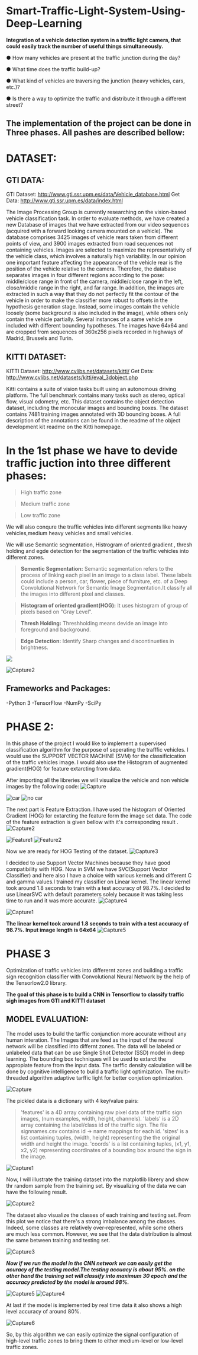 # Smart-Traffic-Light-System-Using-Deep-Learning

**Integration of a vehicle detection system in a traffic light camera, that could easily track the number of useful things simultaneously.**

● How many vehicles are present at the traffic junction during the day? 

● What time does the traffic build-up? 

● What kind of vehicles are traversing the junction (heavy vehicles, cars, etc.)?

● Is there a way to optimize the traffic and distribute it through a different street?


## The implementation of the project can be done in Three phases. All pashes are described bellow:

# DATASET: 

## GTI DATA:

GTI Dataset: http://www.gti.ssr.upm.es/data/Vehicle_database.html
Get Data: http://www.gti.ssr.upm.es/data/index.html

The Image Processing Group is currently researching on the vision-based vehicle classification task. In order to evaluate methods, we have created a new Database of images that we have extracted from our video sequences (acquired with a forward looking camera mounted on a vehicle). The database comprises 3425 images of vehicle rears taken from different points of view, and 3900 images extracted from road sequences not containing vehicles. Images are selected to maximize the representativity of the vehicle class, which involves a naturally high variability. In our opinion one important feature affecting the appearance of the vehicle rear is the position of the vehicle relative to the camera. Therefore, the database separates images in four different regions according to the pose: middle/close range in front of the camera, middle/close range in the left, close/middle range in the right, and far range. In addition, the images are extracted in such a way that they do not perfectly fit the contour of the vehicle in order to make the classifier more robust to offsets in the hypothesis generation stage. Instead, some images contain the vehicle loosely (some background is also included in the image), while others only contain the vehicle partially. Several instances of a same vehicle are included with different bounding hypotheses. The images have 64x64 and are cropped from sequences of 360x256 pixels recorded in highways of Madrid, Brussels and Turin.

## KITTI DATASET: 

KITTI Dataset: http://www.cvlibs.net/datasets/kitti/
Get Data: http://www.cvlibs.net/datasets/kitti/eval_3dobject.php

Kitti contains a suite of vision tasks built using an autonomous driving platform. The full benchmark contains many tasks such as stereo, optical flow, visual odometry, etc. This dataset contains the object detection dataset, including the monocular images and bounding boxes. The dataset contains 7481 training images annotated with 3D bounding boxes. A full description of the annotations can be found in the readme of the object development kit readme on the Kitti homepage.



# In the 1st phase we have to devide traffic juction into three different phases:

> High traffic zone

> Medium traffic zone

> Low traffic zone 

We will also conqure the traffic vehicles into different segments like heavy vehicles,medium heavy vehicles and small vehicles. 

We will use Semantic segmentation, Histrogram of oriented gradient , thresh holding and egde detection for the segmentation of the traffic vehicles into different zones. 

>**Sementic Segmentation:** Semantic segmentation refers to the process of linking each pixel in an image to a class label. These labels could include a person, car, flower, piece of furniture, etc.  of a Deep Convolutional Network for Semantic Image Segmentation.It classify all the images into different pixel and classes. 

> **Histogram of oriented gradient(HOG):** It uses histogram of group of pixels based on "Gray Level". 

> **Thresh Holding:** Threshholding means devide an image into foreground and background. 

> **Edge Detection:** Identify Sharp changes and discontinueties in brightness. 

![](Trafic%20Segmentation/Capture2.png)

![Capture2](https://user-images.githubusercontent.com/49672241/96851652-e0317980-1475-11eb-863b-a572231595d7.png)



## Frameworks and Packages:

-Python 3
-TensorFlow
-NumPy
-SciPy



# PHASE 2: 

In this phase of the project I would like to implement a supervised classification algorithm for the purpose of seperating the trafffic vehicles. I would use the SUPPORT VECTOR MACHINE (SVM) for the classificication of the traffic vehicles image. I would also use the Histogram of augmented gradient(HOG) for feature extarcting from data.

After importing all the libreries we will visualize the vehicle and non vehicle images by the following code:
![Capture](https://user-images.githubusercontent.com/49672241/96862156-ba5ea180-1482-11eb-80b1-7aa8265a62b5.PNG)


![car](https://user-images.githubusercontent.com/49672241/96862339-f5f96b80-1482-11eb-8140-1a0d4fe50ca6.png)
![no car](https://user-images.githubusercontent.com/49672241/96862508-30fb9f00-1483-11eb-98c3-d800e26daaf4.png)





The next part is Feature Extraction. I have used the histogram of Oriented Gradient (HOG) for extarcting the  feature form the image set data. The code of the feature extraction is given bellow with it's corresponding result .
![Capture2](https://user-images.githubusercontent.com/49672241/96863231-2c83b600-1484-11eb-97b0-fb860c4d7fee.PNG)

![Feature1](https://user-images.githubusercontent.com/49672241/96863418-78cef600-1484-11eb-8243-d6ae55e9793e.png)
![Feature2](https://user-images.githubusercontent.com/49672241/96863441-7ff60400-1484-11eb-9439-15da989cfe47.png)

Now we are ready for HOG Testing of the dataset.
![Capture3](https://user-images.githubusercontent.com/49672241/96863650-d105f800-1484-11eb-9548-3ab5522aa0e7.PNG)


I decided to use Support Vector Machines because they have good compatibility with HOG. Now in SVM we have SVC(Support Vector Classifier) and here also I have a choice with various kernels and different C and gamma values.I trained my classifier on Linear kernel. The linear kernel took around 1.8 seconds to train with a test accuracy of 98.7%. I decided to use LinearSVC with default parameters solely because it was taking less time to run and it was more accurate.
![Capture4](https://user-images.githubusercontent.com/49672241/96863876-2b9f5400-1485-11eb-942f-7bf154870359.PNG)


![Capture1](https://user-images.githubusercontent.com/49672241/96866954-b2563000-1489-11eb-9ba9-beb8f1015a79.png)



**The linear kernel took around 1.8 seconds to train with a test accuracy of 98.7%. Input image length is 64x64**
![Capture5](https://user-images.githubusercontent.com/49672241/96864147-9b154380-1485-11eb-9ad1-5f7e33e1c002.PNG)




# PHASE 3 

Optimization of traffic vehicles into differernt zones and building a traffic sign recognition classifier with Convolutional Neural Network by the help of the Tensorlow2.0 library.

**The goal of this phase is to build a CNN in Tensorflow to classify traffic sigh images from GTI and KITTI dataset**

## MODEL EVALUATION: 

The model uses to build the tarffic conjunction more accurate without any human interation. The Images that are feed as the input of the neural network will be classified into differnt zones. The data will be labeled or unlabeled data that can be use Single Shot Detector (SSD) model in deep learning. The bounding box techniques will be used to extarct the appropiate feature from the input data. The tarffic density calculation will be done by cognitive intelligence to build a traffic light optimization. The multi-threaded algorithm  adaptive tarffic light for better conjetion optimization. 


![Capture](https://user-images.githubusercontent.com/49672241/96913378-2829be00-14c1-11eb-9163-ec63acd2c71e.png)

The pickled data is a dictionary with 4 key/value pairs:

> 'features' is a 4D array containing raw pixel data of the traffic sign images, (num examples, width, height, channels).
> 'labels' is a 2D array containing the label/class id of the traffic sign. The file signnames.csv contains id -> name mappings for each id.
> 'sizes' is a list containing tuples, (width, height) representing the the original width and height the image.
> 'coords' is a list containing tuples, (x1, y1, x2, y2) representing coordinates of a bounding box around the sign in the image. 

![Capture1](https://user-images.githubusercontent.com/49672241/96913883-dcc3df80-14c1-11eb-8c2d-7511d34413d3.PNG)


Now, I will illustrate the training dataset into the matplotlib librery and show thr random sample from the training set. By visualizing of the data we can have the following result. 

![Capture2](https://user-images.githubusercontent.com/49672241/96914320-75f2f600-14c2-11eb-99e4-4479ec459223.PNG)


The dataset also visualize the classes of each training and testing set. From this plot we notice that there's a strong imbalance among the classes. Indeed, some classes are relatively over-represented, while some others are much less common. However, we see that the data distribution is almost the same between training and testing set.

![Capture3](https://user-images.githubusercontent.com/49672241/96914806-1812de00-14c3-11eb-967a-b90269d82b5d.PNG)

***Now if we run the model in the CNN network we can easily get the acuracy of the testing model.The testing accuacy is about 95%. on the other hand the training set will classify into maximum 30 epoch and the accuracy predicted by the model is around 98%.***

![Capture5](https://user-images.githubusercontent.com/49672241/96915313-ba32c600-14c3-11eb-8313-bd4fac983a36.PNG)
![Capture4](https://user-images.githubusercontent.com/49672241/96915334-bdc64d00-14c3-11eb-9efd-515389733638.PNG)


At last if the model is implemented by real time data it also shows a high level accuracy of around 80%.


![Capture6](https://user-images.githubusercontent.com/49672241/96915875-6a083380-14c4-11eb-9132-6f69208d2ec7.PNG)

So, by this algorithm we can easily optimize the signal configuration of high-level traffic zones to bring them to either medium-level or low-level traffic zones. 




